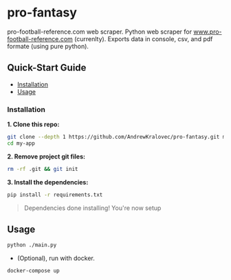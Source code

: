 # pro-fantasy
pro-football-reference.com web scraper. 
Python web scraper for www.pro-football-reference.com (currenlty). Exports data in console, csv, and pdf formate (using pure python).

## Quick-Start Guide

- [Installation](#installation)
- [Usage](#usage)

### Installation

**1. Clone this repo:**

```sh
git clone --depth 1 https://github.com/AndrewKralovec/pro-fantasy.git my-app
cd my-app
```


**2. Remove project git files:**

```sh
rm -rf .git && git init
```


**3. Install the dependencies:**

```sh
pip install -r requirements.txt
```

> Dependencies done installing!
> You're now setup

## Usage
```sh
python ./main.py
```

- (Optional), run with docker. 
```sh
docker-compose up
```
